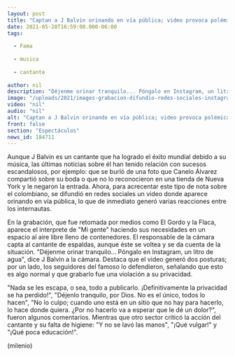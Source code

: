 ```yaml
---
layout: post
title: "Captan a J Balvin orinando en vía pública; video provoca polémica en redes"
date: 2021-05-28T16:59:00.000-06:00
tags:
  
  - Fama
  
  - musica
  
  - cantante
  
author: nil
description: "Déjenme orinar tranquilo... Póngalo en Instagram, un litro de agua, dice J Balvin a la persona que lo grabó haciendo sus necesidades. "
image: "/uploads/2021/images-grabacion-difundio-redes-sociales-instagram.jpg"
video: "nil"
audio: "nil"
alt: "Captan a J Balvin orinando en vía pública; video provoca polémica en redes"
front: false
section: "Espectáculos"
news_id: 184711
---
```


Aunque J Balvin es un cantante que ha logrado el éxito mundial debido a su música, las últimas noticias sobre él han tenido relación con sucesos escandalosos, por ejemplo: que se burló de una foto que Canelo Álvarez compartió sobre su boda o que no lo reconocieron en una tienda de Nueva York y le negaron la entrada.  Ahora, para acrecentar este tipo de nota sobre el colombiano, se difundió en redes sociales un video donde aparece orinando en vía pública, lo que de inmediato generó varias reacciones entre los internautas. 

En la grabación, que fue retomada por medios como El Gordo y la Flaca, aparece el interprete de "Mi gente" haciendo sus necesidades en un espacio al aire libre lleno de contenedores. El responsable de la cámara capta al cantante de espaldas, aunque éste se voltea y se da cuenta de la situación. "Déjenme orinar tranquilo... Póngalo en Instagram, un litro de agua", dice J Balvin a la cámara. Destaca que el video generó dos posturas; por un lado, los seguidores del famoso lo defendieron, señalando que esto es algo normal y que grabarlo fue una violación a su privacidad. 

"Nada se les escapa, o sea, todo a publicarlo. ¡Definitivamente la privacidad se ha perdido!", "Déjenlo tranquilo, por Dios. No es el único, todos lo hacen", "No lo culpo; cuando uno está en un sitio que no hay para hacerlo, lo hace donde quiera. ¿Por no hacerlo va a esperar que le dé un dolor?", fueron algunos comentarios. Mientras que otro sector criticó la acción del cantante  y su falta de higiene: "Y no se lavó las manos", "¡Qué vulgar!" y "¡Qué poca educación!". 

(milenio)